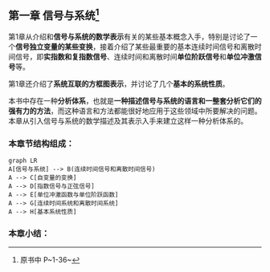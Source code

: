 ## 第一章	信号与系统[^1]

第1章从介绍和**信号与系统的数学表示**有关的某些基本概念入手，特别是讨论了一个**信号独立变量的某些变换**，接着介绍了某些最重要的基本连续时间信号和离散时间信号，即**实指数和复指数信号**、连续时间和离散时间**单位阶跃信号**和**单位冲激信号**等。

第1章还介绍了**系统互联的方框图表示**，并讨论了几个**基本的系统性质**。

本书中存在一种**分析体系**，也就是**一种描述信号与系统的语言和一整套分析它们的强有力的方法**，而这种语言和方法都能很好地应用于这些领域中所要解决的问题。本章从引入信号与系统的数学描述及其表示入手来建立这样一种分析体系的。
### 本章节结构组成：

```mermaid
graph LR                                         
A[信号与系统] --> B(连续时间信号和离散时间信号)
A --> C[自变量的变换]
A --> D[指数信号与正弦信号]
A --> E[单位冲激函数与单位阶跃函数]
A --> G[连续时间系统和离散时间系统]
A --> H[基本系统性质]
```
### 本章小结：

[^1]:原书中 P~1-36~

